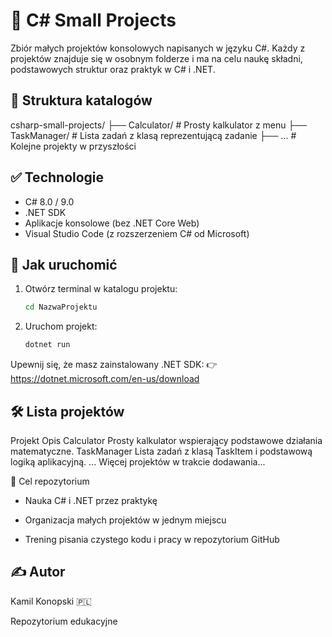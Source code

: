 # 🧠 C# Small Projects

Zbiór małych projektów konsolowych napisanych w języku C#. Każdy z projektów znajduje się w osobnym folderze i ma na celu naukę składni, podstawowych struktur oraz praktyk w C# i .NET.

## 📁 Struktura katalogów
csharp-small-projects/
├── Calculator/ # Prosty kalkulator z menu
├── TaskManager/ # Lista zadań z klasą reprezentującą zadanie
├── ... # Kolejne projekty w przyszłości

## ✅ Technologie

- C# 8.0 / 9.0
- .NET SDK
- Aplikacje konsolowe (bez .NET Core Web)
- Visual Studio Code (z rozszerzeniem C# od Microsoft)

## 🚀 Jak uruchomić

1. Otwórz terminal w katalogu projektu:
   ```bash
   cd NazwaProjektu
2. Uruchom projekt:
   ```bash
   dotnet run
   ```
Upewnij się, że masz zainstalowany .NET SDK:
👉 https://dotnet.microsoft.com/en-us/download

## 🛠️ Lista projektów
Projekt	Opis
Calculator	Prosty kalkulator wspierający podstawowe działania matematyczne.
TaskManager	Lista zadań z klasą TaskItem i podstawową logiką aplikacyjną.
...	Więcej projektów w trakcie dodawania...

🎯 Cel repozytorium
- Nauka C# i .NET przez praktykę

- Organizacja małych projektów w jednym miejscu

- Trening pisania czystego kodu i pracy w repozytorium GitHub

## ✍️ Autor
Kamil Konopski 🇵🇱

Repozytorium edukacyjne

